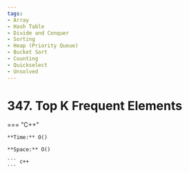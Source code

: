 ```yaml
---
tags:
- Array
- Hash Table
- Divide and Conquer
- Sorting
- Heap (Priority Queue)
- Bucket Sort
- Counting
- Quickselect
- Unsolved
---
```



# 347. Top K Frequent Elements

=== "C++"

    **Time:** O()

    **Space:** O()

    ``` c++
    ```